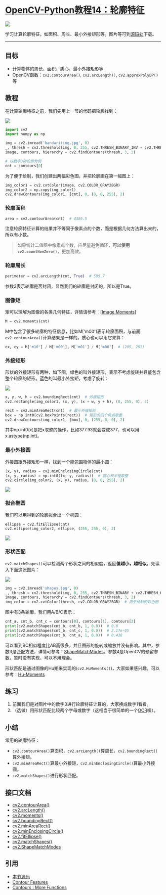 # [OpenCV-Python教程14：轮廓特征](http://ex2tron.wang/opencv-python-contour-features/)

![](http://blog.codec.wang/cv2_min_rect_rect_bounding.jpg)

学习计算轮廓特征，如面积、周长、最小外接矩形等。<!-- more -->图片等可到[源码处](#引用)下载。

------

## 目标

- 计算物体的周长、面积、质心、最小外接矩形等
- OpenCV函数：`cv2.contourArea()`, `cv2.arcLength()`, `cv2.approxPolyDP()` 等

## 教程

在计算轮廓特征之前，我们先用上一节的代码把轮廓找到：

![](http://blog.codec.wang/cv2_31_handwriting_sample.jpg)

```python
import cv2
import numpy as np

img = cv2.imread('handwriting.jpg', 0)
_, thresh = cv2.threshold(img, 0, 255, cv2.THRESH_BINARY_INV + cv2.THRESH_OTSU)
image, contours, hierarchy = cv2.findContours(thresh, 3, 2)

# 以数字3的轮廓为例
cnt = contours[0]
```

为了便于绘制，我们创建出两幅彩色图，并把轮廓画在第一幅图上：

```python
img_color1 = cv2.cvtColor(image, cv2.COLOR_GRAY2BGR)
img_color2 = np.copy(img_color1)
cv2.drawContours(img_color1, [cnt], 0, (0, 0, 255), 2)
```

### 轮廓面积

```python
area = cv2.contourArea(cnt)  # 4386.5
```

注意轮廓特征计算的结果并不等同于像素点的个数，而是根据几何方法算出来的，所以有小数。

> 如果统计二值图中像素点个数，应尽量避免循环，**可以使用`cv2.countNonZero()`**，更加高效。

### 轮廓周长

```python
perimeter = cv2.arcLength(cnt, True)  # 585.7
```

参数2表示轮廓是否封闭，显然我们的轮廓是封闭的，所以是True。

### 图像矩

矩可以理解为图像的各类几何特征，详情请参考：[[Image Moments](http://en.wikipedia.org/wiki/Image_moment)]

```python
M = cv2.moments(cnt)
```

M中包含了很多轮廓的特征信息，比如M['m00']表示轮廓面积，与前面`cv2.contourArea()`计算结果是一样的。质心也可以用它来算：

```python
cx, cy = M['m10'] / M['m00'], M['m01'] / M['m00']  # (205, 281)
```

### 外接矩形

形状的外接矩形有两种，如下图，绿色的叫外接矩形，表示不考虑旋转并且能包含整个轮廓的矩形。蓝色的叫最小外接矩，考虑了旋转：

![](http://blog.codec.wang/cv2_min_rect_rect_bounding.jpg)

```python
x, y, w, h = cv2.boundingRect(cnt)  # 外接矩形
cv2.rectangle(img_color1, (x, y), (x + w, y + h), (0, 255, 0), 2)
```

```python
rect = cv2.minAreaRect(cnt)  # 最小外接矩形
box = np.int0(cv2.boxPoints(rect))  # 矩形的四个角点取整
cv2.drawContours(img_color1, [box], 0, (255, 0, 0), 2)
```

其中np.int0(x)是把x取整的操作，比如377.93就会变成377，也可以用x.astype(np.int)。

### 最小外接圆

外接圆跟外接矩形一样，找到一个能包围物体的最小圆：

```python
(x, y), radius = cv2.minEnclosingCircle(cnt)
(x, y, radius) = np.int0((x, y, radius))  # 圆心和半径取整
cv2.circle(img_color2, (x, y), radius, (0, 0, 255), 2)
```

![](http://blog.codec.wang/cv2_min_enclosing_circle.jpg)

### 拟合椭圆

我们可以用得到的轮廓拟合出一个椭圆：

```python
ellipse = cv2.fitEllipse(cnt)
cv2.ellipse(img_color2, ellipse, (255, 255, 0), 2)
```

![](http://blog.codec.wang/cv2_fitting_ellipse.jpg)

### 形状匹配

`cv2.matchShapes()`可以检测两个形状之间的相似度，返回**值越小，越相似**。先读入下面这张图片：

![](http://blog.codec.wang/cv2_match_shape_shapes.jpg)

```python
img = cv2.imread('shapes.jpg', 0)
_, thresh = cv2.threshold(img, 0, 255, cv2.THRESH_BINARY + cv2.THRESH_OTSU)
image, contours, hierarchy = cv2.findContours(thresh, 3, 2)
img_color = cv2.cvtColor(thresh, cv2.COLOR_GRAY2BGR)  # 用于绘制的彩色图
```

图中有3条轮廓，我们用A/B/C表示：

```python
cnt_a, cnt_b, cnt_c = contours[0], contours[1], contours[2]
print(cv2.matchShapes(cnt_b, cnt_b, 1, 0.0))  # 0.0
print(cv2.matchShapes(cnt_b, cnt_c, 1, 0.0))  # 2.17e-05
print(cv2.matchShapes(cnt_b, cnt_a, 1, 0.0))  # 0.418
```

可以看到BC相似程度比AB高很多，并且图形的旋转或缩放并没有影响。其中，参数3是匹配方法，详情可参考：[ShapeMatchModes](https://docs.opencv.org/4.0.0/d3/dc0/group__imgproc__shape.html#gaf2b97a230b51856d09a2d934b78c015f)，参数4是OpenCV的预留参数，暂时没有实现，可以不用理会。

形状匹配是通过图像的Hu矩来实现的(`cv2.HuMoments()`)，大家如果感兴趣，可以参考：[Hu-Moments](http://en.wikipedia.org/wiki/Image_moment#Rotation_invariant_moments)

## 练习

1. 前面我们是对图片中的数字3进行轮廓特征计算的，大家换成数字1看看。
2. （选做）用形状匹配比较两个字母或数字（这相当于很简单的一个[OCR](https://baike.baidu.com/item/%E5%85%89%E5%AD%A6%E5%AD%97%E7%AC%A6%E8%AF%86%E5%88%AB/4162921?fr=aladdin&fromid=25995&fromtitle=OCR)噢）。

## 小结

常用的轮廓特征：

- `cv2.contourArea()`算面积，`cv2.arcLength()`算周长，`cv2.boundingRect()`算外接矩。
- `cv2.minAreaRect()`算最小外接矩，`cv2.minEnclosingCircle()`算最小外接圆。
- `cv2.matchShapes()`进行形状匹配。

## 接口文档

- [cv2.contourArea()](https://docs.opencv.org/4.0.0/d3/dc0/group__imgproc__shape.html#ga2c759ed9f497d4a618048a2f56dc97f1)
- [cv2.arcLength()](https://docs.opencv.org/4.0.0/d3/dc0/group__imgproc__shape.html#ga8d26483c636be6b35c3ec6335798a47c)
- [cv2.moments()](https://docs.opencv.org/4.0.0/d3/dc0/group__imgproc__shape.html#ga556a180f43cab22649c23ada36a8a139)
- [cv2.boundingRect()](https://docs.opencv.org/4.0.0/d3/dc0/group__imgproc__shape.html#ga103fcbda2f540f3ef1c042d6a9b35ac7)
- [cv2.minAreaRect()](https://docs.opencv.org/4.0.0/d3/dc0/group__imgproc__shape.html#ga3d476a3417130ae5154aea421ca7ead9)
- [cv2.minEnclosingCircle()](https://docs.opencv.org/4.0.0/d3/dc0/group__imgproc__shape.html#ga8ce13c24081bbc7151e9326f412190f1)
- [cv2.fitEllipse()](https://docs.opencv.org/4.0.0/d3/dc0/group__imgproc__shape.html#gaf259efaad93098103d6c27b9e4900ffa)
- [cv2.matchShapes()](https://docs.opencv.org/4.0.0/d3/dc0/group__imgproc__shape.html#gaadc90cb16e2362c9bd6e7363e6e4c317)
- [cv2.ShapeMatchModes](https://docs.opencv.org/4.0.0/d3/dc0/group__imgproc__shape.html#gaf2b97a230b51856d09a2d934b78c015f)

## 引用

- [本节源码](https://github.com/codecwang/OpenCV-Python-Tutorial/tree/master/14-Contour-Features)
- [Contour Features](http://opencv-python-tutroals.readthedocs.io/en/latest/py_tutorials/py_imgproc/py_contours/py_contour_features/py_contour_features.html)
- [Contours : More Functions](http://opencv-python-tutroals.readthedocs.io/en/latest/py_tutorials/py_imgproc/py_contours/py_contours_more_functions/py_contours_more_functions.html)